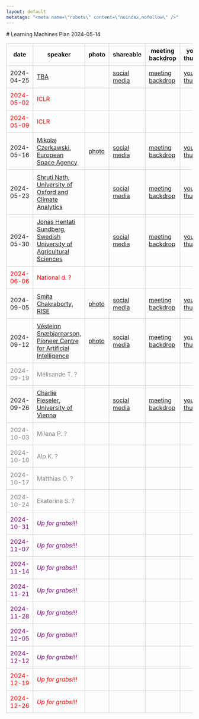 ```yaml
---
layout: default
metatags: "<meta name=\"robots\" content=\"noindex,nofollow\" />"
---
```

<style type="text/css" scoped>
td, th {border: 1px solid #ccc; padding: 0.6em;}
table {border-collapse: collapse;}
</style># Learning Machines Plan 2024-05-14

| date | speaker                                   | photo | shareable | meeting backdrop | youtube thumbnail | <a title="Speaker, Title, Abstract, Bio, Photo. Strikethrough means we don't have it yet.">comment</a>        |
| ---- | ----------------------------------------- | ----- | ----- | ----- | ----- | -------------- |
|  2024-04-25  |  [TBA](2024-04-25.md)  |    |  [social media ](social-media-tba.jpg)  |  [meeting backdrop ](meeting-backdrop-tba.jpg)  |  [youtube thumbnail ](youtube-thumbnail-tba.jpg)  |  S~~TABP~~  |
| <span style="color:red"> 2024-05-02 </span> | <span style="color:red"> ICLR </span> | <span style="color:red">  </span> | <span style="color:red">  </span> | <span style="color:red">  </span> | <span style="color:red">  </span> | <span style="color:red"> CANCELLED </span> |
| <span style="color:red"> 2024-05-09 </span> | <span style="color:red"> ICLR </span> | <span style="color:red">  </span> | <span style="color:red">  </span> | <span style="color:red">  </span> | <span style="color:red">  </span> | <span style="color:red"> CANCELLED </span> |
|  2024-05-16  |  [Mikolaj Czerkawski, European Space Agency](2024-05-16.md)  |  [photo](photo-mikolaj-czerkawski.jpg)  |  [social media ](social-media-mikolaj-czerkawski.jpg)  |  [meeting backdrop ](meeting-backdrop-mikolaj-czerkawski.jpg)  |  [youtube thumbnail ](youtube-thumbnail-mikolaj-czerkawski.jpg)  |  STABP  |
|  2024-05-23  |  [Shruti Nath, University of Oxford and Climate Analytics](2024-05-23.md)  |    |  [social media ](social-media-shruti-nath.jpg)  |  [meeting backdrop ](meeting-backdrop-shruti-nath.jpg)  |  [youtube thumbnail ](youtube-thumbnail-shruti-nath.jpg)  |  S~~TABP~~  |
|  2024-05-30  |  [Jonas Hentati Sundberg, Swedish University of Agricultural Sciences](2024-05-30.md)  |    |  [social media ](social-media-jonas-hentati-sundberg.jpg)  |  [meeting backdrop ](meeting-backdrop-jonas-hentati-sundberg.jpg)  |  [youtube thumbnail ](youtube-thumbnail-jonas-hentati-sundberg.jpg)  |  S~~TABP~~  |
| <span style="color:red"> 2024-06-06 </span> | <span style="color:red"> National d. ? </span> | <span style="color:red">  </span> | <span style="color:red">  </span> | <span style="color:red">  </span> | <span style="color:red">  </span> | <span style="color:red"> CANCELLED </span> |
|  2024-09-05  |  [Smita Chakraborty, RISE](2024-09-05.md)  |  [photo](photo-smita-chakraborty.jpg)  |  [social media ](social-media-smita-chakraborty.jpg)  |  [meeting backdrop ](meeting-backdrop-smita-chakraborty.jpg)  |  [youtube thumbnail ](youtube-thumbnail-smita-chakraborty.jpg)  |  S~~TAB~~P  |
|  2024-09-12  |  [Vésteinn Snæbjarnarson, Pioneer Centre for Artificial Intelligence](2024-09-12.md)  |  [photo](photo-vesteinn-snaebjarnarson.jpg)  |  [social media ](social-media-vesteinn-snaebjarnarson.jpg)  |  [meeting backdrop ](meeting-backdrop-vesteinn-snaebjarnarson.jpg)  |  [youtube thumbnail ](youtube-thumbnail-vesteinn-snaebjarnarson.jpg)  |  S~~TAB~~P  |
| <span style="color:grey"> 2024-09-19 </span> | <span style="color:grey"> Mélisande T. ? </span> | <span style="color:grey">  </span> | <span style="color:grey">  </span> | <span style="color:grey">  </span> | <span style="color:grey">  </span> | <span style="color:grey"> S~~TABP~~ </span> |
|  2024-09-26  |  [Charlie Fieseler, University of Vienna](2024-09-26.md)  |    |  [social media ](social-media-charlie-fieseler.jpg)  |  [meeting backdrop ](meeting-backdrop-charlie-fieseler.jpg)  |  [youtube thumbnail ](youtube-thumbnail-charlie-fieseler.jpg)  |  S~~TABP~~  |
| <span style="color:grey"> 2024-10-03 </span> | <span style="color:grey"> Milena P. ? </span> | <span style="color:grey">  </span> | <span style="color:grey">  </span> | <span style="color:grey">  </span> | <span style="color:grey">  </span> | <span style="color:grey"> S~~TABP~~ </span> |
| <span style="color:grey"> 2024-10-10 </span> | <span style="color:grey"> Alp K. ? </span> | <span style="color:grey">  </span> | <span style="color:grey">  </span> | <span style="color:grey">  </span> | <span style="color:grey">  </span> | <span style="color:grey"> S~~TABP~~ </span> |
| <span style="color:grey"> 2024-10-17 </span> | <span style="color:grey"> Matthias O. ? </span> | <span style="color:grey">  </span> | <span style="color:grey">  </span> | <span style="color:grey">  </span> | <span style="color:grey">  </span> | <span style="color:grey"> S~~TABP~~ </span> |
| <span style="color:grey"> 2024-10-24 </span> | <span style="color:grey"> Ekaterina S. ? </span> | <span style="color:grey">  </span> | <span style="color:grey">  </span> | <span style="color:grey">  </span> | <span style="color:grey">  </span> | <span style="color:grey"> S~~TABP~~ </span> |
| <span style="color:purple"> 2024-10-31 </span> | <span style="color:purple"> *Up for grabs!!!* </span> | <span style="color:purple">  </span> | <span style="color:purple">  </span> | <span style="color:purple">  </span> | <span style="color:purple">  </span> | <span style="color:purple"> ~~STABP~~ </span> |
| <span style="color:purple"> 2024-11-07 </span> | <span style="color:purple"> *Up for grabs!!!* </span> | <span style="color:purple">  </span> | <span style="color:purple">  </span> | <span style="color:purple">  </span> | <span style="color:purple">  </span> | <span style="color:purple"> ~~STABP~~ </span> |
| <span style="color:purple"> 2024-11-14 </span> | <span style="color:purple"> *Up for grabs!!!* </span> | <span style="color:purple">  </span> | <span style="color:purple">  </span> | <span style="color:purple">  </span> | <span style="color:purple">  </span> | <span style="color:purple"> ~~STABP~~ </span> |
| <span style="color:purple"> 2024-11-21 </span> | <span style="color:purple"> *Up for grabs!!!* </span> | <span style="color:purple">  </span> | <span style="color:purple">  </span> | <span style="color:purple">  </span> | <span style="color:purple">  </span> | <span style="color:purple"> ~~STABP~~ </span> |
| <span style="color:purple"> 2024-11-28 </span> | <span style="color:purple"> *Up for grabs!!!* </span> | <span style="color:purple">  </span> | <span style="color:purple">  </span> | <span style="color:purple">  </span> | <span style="color:purple">  </span> | <span style="color:purple"> ~~STABP~~ </span> |
| <span style="color:purple"> 2024-12-05 </span> | <span style="color:purple"> *Up for grabs!!!* </span> | <span style="color:purple">  </span> | <span style="color:purple">  </span> | <span style="color:purple">  </span> | <span style="color:purple">  </span> | <span style="color:purple"> ~~STABP~~ </span> |
| <span style="color:purple"> 2024-12-12 </span> | <span style="color:purple"> *Up for grabs!!!* </span> | <span style="color:purple">  </span> | <span style="color:purple">  </span> | <span style="color:purple">  </span> | <span style="color:purple">  </span> | <span style="color:purple"> ~~STABP~~ </span> |
| <span style="color:red"> 2024-12-19 </span> | <span style="color:red"> *Up for grabs!!!* </span> | <span style="color:red">  </span> | <span style="color:red">  </span> | <span style="color:red">  </span> | <span style="color:red">  </span> | <span style="color:red"> CANCELLED </span> |
| <span style="color:red"> 2024-12-26 </span> | <span style="color:red"> *Up for grabs!!!* </span> | <span style="color:red">  </span> | <span style="color:red">  </span> | <span style="color:red">  </span> | <span style="color:red">  </span> | <span style="color:red"> CANCELLED </span> |
